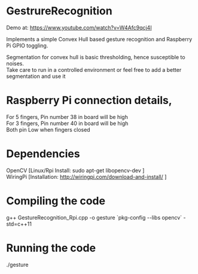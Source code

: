 # GestrureRecognition

Demo at: https://www.youtube.com/watch?v=W4Afc9qcj4I

Implements a simple Convex Hull based gesture recognition and Raspberry Pi GPIO toggling.

Segmentation for convex hull is basic thresholding, hence susceptible to noises. </br>
Take care to run in a controlled environment or feel free to add a better segmentation and use it </br>

# Raspberry Pi connection details,
For 5 fingers, Pin number 38 in board will be high </br>
For 3 fingers, Pin number 40 in board will be high </br>
Both pin Low when fingers closed </br>

# Dependencies
OpenCV     [Linux/Rpi Install: sudo apt-get libopencv-dev ]  </br>
WiringPi   [Installation: http://wiringpi.com/download-and-install/ ]

# Compiling the code
g++ GestureRecognition_Rpi.cpp -o gesture \`pkg-config --libs opencv\` -std=c++11

# Running the code
./gesture
